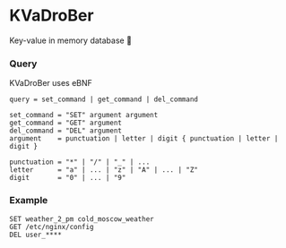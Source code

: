 # KVaDroBer
Key-value in memory database 🦊

### Query
KVaDroBer uses eBNF
```
query = set_command | get_command | del_command

set_command = "SET" argument argument
get_command = "GET" argument
del_command = "DEL" argument
argument    = punctuation | letter | digit { punctuation | letter | digit }

punctuation = "*" | "/" | "_" | ...
letter      = "a" | ... | "z" | "A" | ... | "Z"
digit       = "0" | ... | "9"
```

### Example
```
SET weather_2_pm cold_moscow_weather
GET /etc/nginx/config
DEL user_****
```